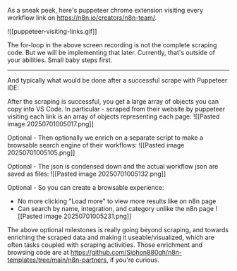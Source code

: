 
As a sneak peek, here's puppeteer chrome extension visiting every workflow link on https://n8n.io/creators/n8n-team/.

![[puppeteer-visiting-links.gif]]

The for-loop in the above screen recording is not the complete scraping code. But we will be implementing that later. Currently, that's outside of your abilities. Small baby steps first.

---

And typically what would be done after a successful scrape with Puppeteer IDE:

After the scraping is successful, you get a large array of objects you can copy into VS Code. In particular - scraped from their website by puppeteer visiting each link is an array of objects representing each page:
![[Pasted image 20250701005017.png]]

Optional - Then optionally we enrich on a separate script to make a browsable search engine of their workflows:
![[Pasted image 20250701005105.png]]

Optional - The json is condensed down and the actual workflow json are saved as files:
![[Pasted image 20250701005132.png]]

Optional - So you can create a browsable experience:
- No more clicking "Load more" to view more results like on n8n page
- Can search by name, integration, and category unlike the n8n page
![[Pasted image 20250701005231.png]]

The above optional milestones is really going beyond scraping, and towards enriching the scraped data and making it useable/visualized, which are often tasks coupled with scraping activities. Those enrichment and browsing code are at https://github.com/Siphon880gh/n8n-templates/tree/main/n8n-partners, if you're curious.
